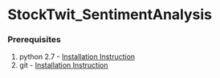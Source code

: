 # StockTwit_SentimentAnalysis

### Prerequisites  
1. python 2.7 - [Installation Instruction](https://www.python.org/download/releases/2.7/)
2. git - [Installation Instruction](https://git-scm.com/book/en/v2/Getting-Started-Installing-Git)
